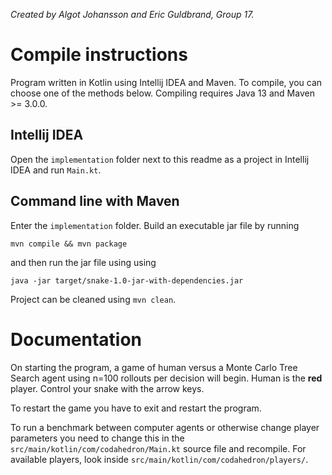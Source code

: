 _Created by Algot Johansson and Eric Guldbrand, Group 17._

# Compile instructions
Program written in Kotlin using Intellij IDEA and Maven. To compile, you can choose one of the methods below. Compiling requires Java 13 and Maven >= 3.0.0.

## Intellij IDEA
Open the `implementation` folder next to this readme as a project in Intellij IDEA and run `Main.kt`.

## Command line with Maven
Enter the `implementation` folder. Build an executable jar file by running

`mvn compile && mvn package`

and then run the jar file using using

`java -jar target/snake-1.0-jar-with-dependencies.jar`

Project can be cleaned using `mvn clean`.

# Documentation
On starting the program, a game of human versus a Monte Carlo Tree Search agent using n=100 rollouts per decision will begin. Human is the __red__ player. Control your snake with the arrow keys.

To restart the game you have to exit and restart the program.

To run a benchmark between computer agents or otherwise change player parameters you need to change this in the `src/main/kotlin/com/codahedron/Main.kt` source file and recompile. For available players, look inside `src/main/kotlin/com/codahedron/players/`.
